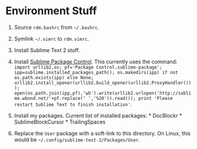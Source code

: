 # Environment Stuff

1. Source `rdm.bashrc` from `~/.bashrc`.
2. Symlink `~/.vimrc` to `rdm.vimrc`.
3. Install Sublime Text 2 stuff.
  1. Install [Sublime Package Control](http://wbond.net/sublime_packages/package_control/installation).
      This currently uses the command: `import urllib2,os; pf='Package Control.sublime-package'; ipp=sublime.installed_packages_path(); os.makedirs(ipp) if not os.path.exists(ipp) else None; urllib2.install_opener(urllib2.build_opener(urllib2.ProxyHandler())); open(os.path.join(ipp,pf),'wb').write(urllib2.urlopen('http://sublime.wbond.net/'+pf.replace(' ','%20')).read()); print 'Please restart Sublime Text to finish installation'`.

  2. Install my packages. Current list of installed packages:
    * DocBlockr
    * SublimeBlockCursor
    * TrailingSpaces

  3. Replace the `User` package with a soft-link to this directory. On Linux,
     this would be `~/.config/sublime-text-2/Packages/User`.
